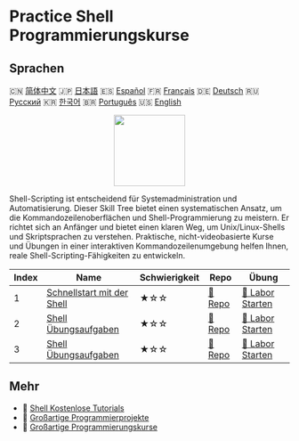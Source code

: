 # Practice Shell Programmierungskurse

## Sprachen

🇨🇳 [简体中文](README_zh.md) 🇯🇵 [日本語](README_ja.md) 🇪🇸 [Español](README_es.md) 🇫🇷 [Français](README_fr.md) 🇩🇪 [Deutsch](README_de.md) 🇷🇺 [Русский](README_ru.md) 🇰🇷 [한국어](README_ko.md) 🇧🇷 [Português](README_pt.md) 🇺🇸 [English](README.md) 

<div align="center">
<img width="128px" src="https://file.labex.io/path/FaVTnI4iqZP0.png">
</div>

Shell-Scripting ist entscheidend für Systemadministration und Automatisierung. Dieser Skill Tree bietet einen systematischen Ansatz, um die Kommandozeilenoberflächen und Shell-Programmierung zu meistern. Er richtet sich an Anfänger und bietet einen klaren Weg, um Unix/Linux-Shells und Skriptsprachen zu verstehen. Praktische, nicht-videobasierte Kurse und Übungen in einer interaktiven Kommandozeilenumgebung helfen Ihnen, reale Shell-Scripting-Fähigkeiten zu entwickeln.

|   Index | Name                                                                             | Schwierigkeit   | Repo                                                               | Übung                                                                     |
|---------|----------------------------------------------------------------------------------|-----------------|--------------------------------------------------------------------|---------------------------------------------------------------------------|
|       1 | [Schnellstart mit der Shell](https://labex.io/de/courses/quick-start-with-shell) | ★☆☆             | [🔗 Repo](https://github.com/labex-labs/quick-start-with-shell)    | [🚀 Labor Starten](https://labex.io/de/courses/quick-start-with-shell)    |
|       2 | [Shell Übungsaufgaben](https://labex.io/de/courses/shell-practice-challenges)    | ★☆☆             | [🔗 Repo](https://github.com/labex-labs/shell-practice-challenges) | [🚀 Labor Starten](https://labex.io/de/courses/shell-practice-challenges) |
|       3 | [Shell Übungsaufgaben](https://labex.io/de/courses/shell-practice-challenges)    | ★☆☆             | [🔗 Repo](https://github.com/labex-labs/shell-practice-challenges) | [🚀 Labor Starten](https://labex.io/de/courses/shell-practice-challenges) |

## Mehr

- 🔗 [Shell Kostenlose Tutorials](https://github.com/labex-labs/shell-free-tutorials)
- 🔗 [Großartige Programmierprojekte](https://github.com/labex-labs/awesome-programming-projects)
- 🔗 [Großartige Programmierungskurse](https://github.com/labex-labs/awesome-programming-courses)

